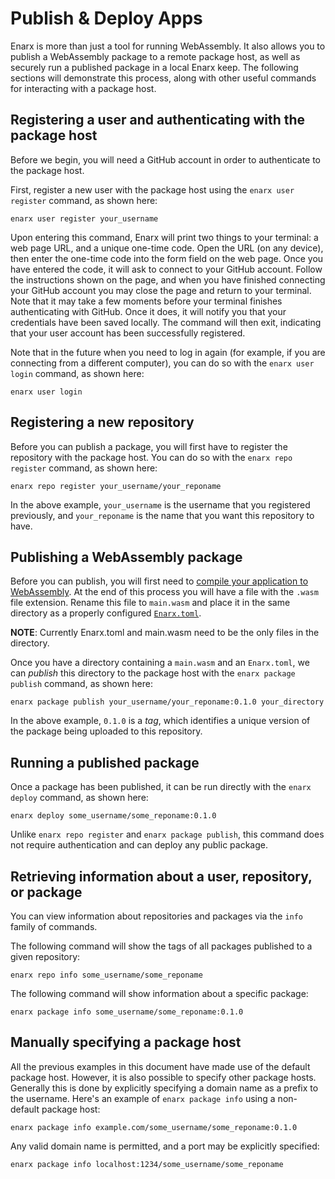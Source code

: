 # Publish & Deploy Apps

Enarx is more than just a tool for running WebAssembly. It also allows you to publish a WebAssembly package to a remote package host, as well as securely run a published package in a local Enarx keep. The following sections will demonstrate this process, along with other useful commands for interacting with a package host.

## Registering a user and authenticating with the package host

Before we begin, you will need a GitHub account in order to authenticate to the package host.

First, register a new user with the package host using the `enarx user register` command, as shown here:

```
enarx user register your_username
```

Upon entering this command, Enarx will print two things to your terminal: a web page URL, and a unique one-time code. Open the URL (on any device), then enter the one-time code into the form field on the web page. Once you have entered the code, it will ask to connect to your GitHub account. Follow the instructions shown on the page, and when you have finished connecting your GitHub account you may close the page and return to your terminal. Note that it may take a few moments before your terminal finishes authenticating with GitHub. Once it does, it will notify you that your credentials have been saved locally. The command will then exit, indicating that your user account has been successfully registered.

Note that in the future when you need to log in again (for example, if you are connecting from a different computer), you can do so with the `enarx user login` command, as shown here:

```
enarx user login
```

## Registering a new repository

Before you can publish a package, you will first have to register the repository with the package host. You can do so with the `enarx repo register` command, as shown here:

```
enarx repo register your_username/your_reponame
```

In the above example, `your_username` is the username that you registered previously, and `your_reponame` is the name that you want this repository to have.

## Publishing a WebAssembly package

Before you can publish, you will first need to [compile your application to WebAssembly](../WebAssembly/Introduction). At the end of this process you will have a file with the `.wasm` file extension. Rename this file to `main.wasm` and place it in the same directory as a properly configured [`Enarx.toml`](Enarx_toml).

<!--- TODO: Remove this requirement once https://github.com/profianinc/drawbridge/issues/244 is resolved -->
**NOTE**: Currently Enarx.toml and main.wasm need to be the only files in the directory.

Once you have a directory containing a `main.wasm` and an `Enarx.toml`, we can *publish* this directory to the package host with the `enarx package publish` command, as shown here:

```
enarx package publish your_username/your_reponame:0.1.0 your_directory
```

In the above example, `0.1.0` is a *tag*, which identifies a unique version of the package being uploaded to this repository.

## Running a published package

Once a package has been published, it can be run directly with the `enarx deploy` command, as shown here:

```
enarx deploy some_username/some_reponame:0.1.0
```

Unlike `enarx repo register` and `enarx package publish`, this command does not require authentication and can deploy any public package.

## Retrieving information about a user, repository, or package

You can view information about repositories and packages via the `info` family of commands.

The following command will show the tags of all packages published to a given repository:

```
enarx repo info some_username/some_reponame
```

The following command will show information about a specific package:

```
enarx package info some_username/some_reponame:0.1.0
```

## Manually specifying a package host

All the previous examples in this document have made use of the default package host. However, it is also possible to specify other package hosts. Generally this is done by explicitly specifying a domain name as a prefix to the username. Here's an example of `enarx package info` using a non-default package host:

```
enarx package info example.com/some_username/some_reponame:0.1.0
```

Any valid domain name is permitted, and a port may be explicitly specified:

```
enarx package info localhost:1234/some_username/some_reponame
```
